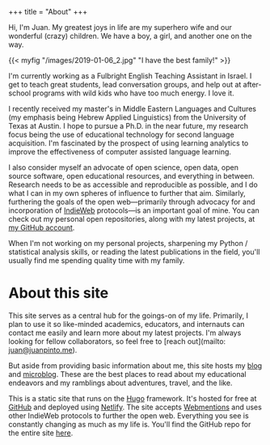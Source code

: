 +++
title = "About"
+++

Hi, I'm Juan. My greatest joys in life are my superhero wife and our wonderful (crazy) children. We have a boy, a girl, and another one on the way.

{{< myfig "/images/2019-01-06_2.jpg" "I have the best family!" >}}

I'm currently working as a Fulbright English Teaching Assistant in Israel. I get to teach great students, lead conversation groups, and help out at after-school programs with wild kids who have too much energy. I love it.

I recently received my master's in Middle Eastern Languages and Cultures (my emphasis being Hebrew Applied Linguistics) from the University of Texas at Austin. I hope to pursue a Ph.D. in the near future, my research focus being the use of educational technology for second language acquisition. I'm fascinated by the prospect of using learning analytics to improve the effectiveness of computer assisted language learning.

I also consider myself an advocate of open science, open data, open source software, open educational resources, and everything in between. Research needs to be as accessible and reproducible as possible, and I do what I can in my own spheres of influence to further that aim. Similarly, furthering the goals of the open web—primarily through advocacy for and incorporation of [IndieWeb](https://indieweb.org) protocols—is an important goal of mine. You can check out my personal open repositories, along with my latest projects, at [my GitHub account](https://github.com/juandpinto).

When I'm not working on my personal projects, sharpening my Python / statistical analysis skills, or reading the latest publications in the field, you'll usually find me spending quality time with my family.


# About this site

This site serves as a central hub for the goings-on of my life. Primarily, I plan to use it so like-minded academics, educators, and internauts can contact me easily and learn more about my latest projects. I'm always looking for fellow collaborators, so feel free to [reach out](mailto: juan@juanpinto.me).

But aside from providing basic information about me, this site hosts my [blog](/blog/) and [microblog](/microblog/). These are the best places to read about my educational endeavors and my ramblings about adventures, travel, and the like.

This is a static site that runs on the [Hugo](https://gohugo.io) framework. It's hosted for free at [GitHub](https://github.com) and deployed using [Netlify](https://www.netlify.com). The site accepts [Webmentions](https://indieweb.org/Webmention) and uses other IndieWeb protocols to further the open web. Everything you see is constantly changing as much as my life is. You'll find the GitHub repo for the entire site [here](https://github.com/juandpinto/juanpinto.me).
